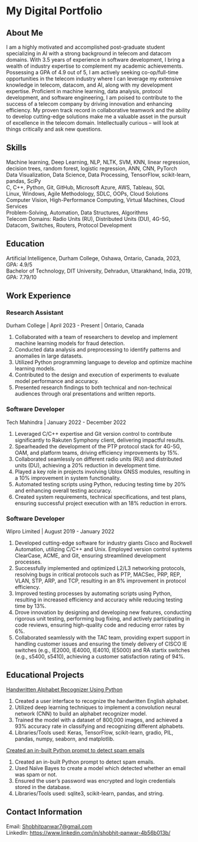 # My Digital Portfolio

## About Me
I am a highly motivated and accomplished post-graduate student specializing in AI with a strong background in telecom and datacom domains. With 3.5 years of experience in software development, I bring a wealth of industry expertise to complement my academic achievements. Possessing a GPA of 4.9 out of 5, I am actively seeking co-op/full-time opportunities in the telecom industry where I can leverage my extensive knowledge in telecom, datacom, and AI, along with my development expertise. Proficient in machine learning, data analysis, protocol development, and software engineering, I am poised to contribute to the success of a telecom company by driving innovation and enhancing efficiency. My proven track record in collaborative teamwork and the ability to develop cutting-edge solutions make me a valuable asset in the pursuit of excellence in the telecom domain. Intellectually curious – will look at things critically and ask new questions.

## Skills
Machine learning, Deep Learning, NLP, NLTK, SVM, KNN, linear regression, decision trees, random forest, logistic regression, ANN, CNN, PyTorch <br>
Data Visualization, Data Science, Data Processing, TensorFlow, scikit-learn, pandas, SciPy <br>
C, C++, Python, Git, GitHub, Microsoft Azure, AWS, Tableau, SQL <br>
Linux, Windows, Agile Methodology, SDLC, OOPs, Cloud Solutions <br>
Computer Vision, High-Performance Computing, Virtual Machines, Cloud Services <br>
Problem-Solving, Automation, Data Structures, Algorithms <br>
Telecom Domains: Radio Units (RU), Distributed Units (DU), 4G-5G, Datacom, Switches, Routers, Protocol Development

## Education
Artificial Intelligence, Durham College, Oshawa, Ontario, Canada, 2023, GPA: 4.9/5 <br>
Bachelor of Technology, DIT University, Dehradun, Uttarakhand, India, 2019, GPA: 7.79/10

## Work Experience
### Research Assistant
Durham College | April 2023 - Present | Ontario, Canada <br>

1. Collaborated with a team of researchers to develop and implement machine learning models for fraud detection. <br>
2. Conducted data analysis and preprocessing to identify patterns and anomalies in large datasets. <br>
3. Utilized Python programming language to develop and optimize machine learning models. <br>
4. Contributed to the design and execution of experiments to evaluate model performance and accuracy. <br>
5. Presented research findings to both technical and non-technical audiences through oral presentations and written reports. <br>

### Software Developer
Tech Mahindra | January 2022 - December 2022

1. Leveraged C/C++ expertise and Git version control to contribute significantly to Rakuten Symphony client, delivering impactful results. <br>
2. Spearheaded the development of the PTP protocol stack for 4G-5G, OAM, and platform teams, driving efficiency improvements by 15%. <br>
3. Collaborated seamlessly on different radio units (RU) and distributed units (DU), achieving a 20% reduction in development time. <br>
4. Played a key role in projects involving Ublox GNSS modules, resulting in a 10% improvement in system functionality. <br>
5. Automated testing scripts using Python, reducing testing time by 20% and enhancing overall testing accuracy. <br>
6. Created system requirements, technical specifications, and test plans, ensuring successful project execution with an 18% reduction in errors. <br>

### Software Developer
Wipro Limited | August 2019 - January 2022 <br>

1. Developed cutting-edge software for industry giants Cisco and Rockwell Automation, utilizing C/C++ and Unix. Employed version control systems ClearCase, ACME, and Git, ensuring streamlined development processes. <br>
2. Successfully implemented and optimized L2/L3 networking protocols, resolving bugs in critical protocols such as PTP, MACSec, PRP, REP, VLAN, STP, ARP, and TCP, resulting in an 8% improvement in protocol efficiency. <br>
3. Improved testing processes by automating scripts using Python, resulting in increased efficiency and accuracy while reducing testing time by 13%. <br>
4. Drove innovation by designing and developing new features, conducting rigorous unit testing, performing bug fixing, and actively participating in code reviews, ensuring high-quality code and reducing error rates by 6%. <br>
5. Collaborated seamlessly with the TAC team, providing expert support in handling customer issues and ensuring the timely delivery of CISCO IE switches (e.g., IE2000, IE4000, IE4010, IE5000) and RA startix switches (e.g., s5400, s5410), achieving a customer satisfaction rating of 94%. <br>

## Educational Projects
[Handwritten Alphabet Recognizer Using Python](https://github.com/ShobhitPanwar/Machine-learning/blob/main/Alphabet%20Recognition%20with%20CNN%20(2)%202.ipynb)

1. Created a user interface to recognize the handwritten English alphabet. <br>
2. Utilized deep learning techniques to implement a convolution neural network (CNN) to build an alphabet recognizer model. <br>
3. Trained the model with a dataset of 800,000 images, and achieved a 93% accuracy rate in classifying and recognizing different alphabets. <br>
4. Libraries/Tools used: Keras, TensorFlow, scikit-learn, gradio, PIL, pandas, numpy, seaborn, and matplotlib. <br>

[Created an in-built Python prompt to detect spam emails](https://github.com/ShobhitPanwar/Machine-learning/blob/main/Email_program.ipynb)

1. Created an in-built Python prompt to detect spam emails. <br>
2. Used Naïve Bayes to create a model which detected whether an email was spam or not. <br>
3. Ensured the user’s password was encrypted and login credentials stored in the database. <br>
4. Libraries/Tools used: sqlite3, scikit-learn, pandas, and string. <br>

## Contact Information
Email: Shobhitpanwar7@gmail.com <br>
LinkedIn: https://www.linkedin.com/in/shobhit-panwar-4b56b013b/
